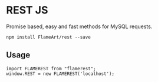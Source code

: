 # REST JS

Promise based, easy and fast methods for MySQL requests.

    npm install FlameArt/rest --save

## Usage

```
import FLAMEREST from "flamerest";
window.REST = new FLAMEREST('localhost');
```